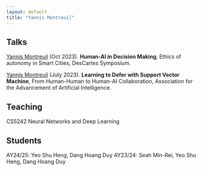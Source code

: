 ```yaml
---
layout: default
title: "Yannis Montreuil"
---
```




## Talks
<ins>Yannis Montreuil</ins> (Oct 2023). **Human-AI in Decision Making**, Ethics of autonomy in Smart Cities, DesCartes Symposium.

<ins>Yannis Montreuil</ins> (July 2023). **Learning to Defer with Support Vector Machine**, From Human-Human to Human-AI Collaboration, Association for the Advancement of Artificial Intelligence.

## Teaching

CS5242 Neural Networks and Deep Learning

## Students
AY24/25: Yeo Shu Heng, Dang Hoang Duy
AY23/24: Seah Min-Rei, Yeo Shu Heng, Dang Hoang Duy



